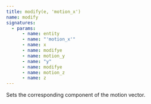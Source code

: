 ```yaml
---
title: modify(e, 'motion_x')
name: modify
signatures:
  - params:
      - name: entity
      - name: "'motion_x'"
      - name: x
      - name: modifye
      - name: motion_y
      - name: "y"
      - name: modifye
      - name: motion_z
      - name: z
---
```


Sets the corresponding component of the motion vector.
